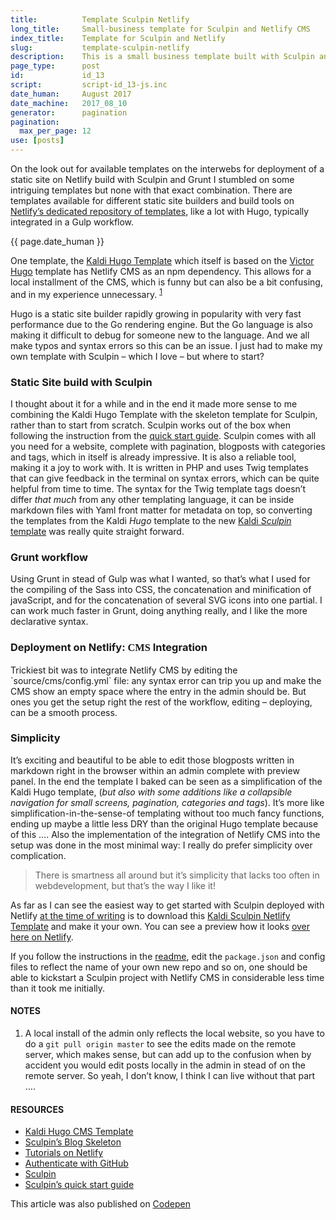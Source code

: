 ```yaml
---
title:          Template Sculpin Netlify
long_title:     Small-business template for Sculpin and Netlify CMS
index_title:    Template for Sculpin and Netlify
slug:           template-sculpin-netlify
description:    This is a small business template built with Sculpin and Netlify CMS
page_type:      post
id:             id_13
script:         script-id_13-js.inc
date_human:     August 2017
date_machine:   2017_08_10
generator:      pagination
pagination:
  max_per_page: 12
use: [posts]
---
```


On the look out for available templates on the interwebs for deployment of a static site on Netlify build with Sculpin and Grunt I stumbled on some intriguing templates but none with that exact combination. There are templates available for different static site builders and build tools on [Netlify’s dedicated repository of templates](https://github.com/netlify-templates), like a lot with Hugo, typically integrated in a Gulp workflow.

<p class="publication-list__item__meta" id="time"><time datetime="{{ page.date_machine|replace({'_':'-'}) }}">{{ page.date_human }}</time></p>

One template, the [Kaldi Hugo Template](https://github.com/netlify-templates/kaldi-hugo-cms-template) which itself is based on the [Victor Hugo](https://github.com/netlify/victor-hugo) template has Netlify <span class="small-caps">CMS</span> as an npm dependency. This allows for a local installment of the <span class="small-caps">CMS</span>, which is funny but can also be a bit confusing, and in my experience unnecessary. <sup><a href="#note-1" class="sup-link" id="supLink1"> 1 </a></sup>

Hugo is a static site builder rapidly growing in popularity with very fast performance due to the Go rendering engine. But the Go language is also making it difficult to debug for someone new to the language. And we all make typos and syntax errors so this can be an issue. I just had to make my own template with Sculpin –  which I love –  but where to start?

### Static Site build with Sculpin
I thought about it for a while and in the end it made more sense to me combining the Kaldi Hugo Template with the skeleton template for Sculpin, rather than to start from scratch. Sculpin works out of the box when following the instruction from the [quick start guide](https://sculpin.io/getstarted/). Sculpin comes with all you need for a website, complete with pagination, blogposts with categories and tags, which in itself is already impressive. It is also a reliable tool, making it a joy to work with. It is written in <span class="small-caps">PHP</span> and uses Twig templates that can give feedback in the terminal on syntax errors, which can be quite helpful from time to time. The syntax for the Twig template tags doesn’t differ _that much_ from any other templating language, it can be inside markdown files with Yaml front matter for metadata on top, so converting the templates from the Kaldi _Hugo_ template to the new <a href="https://github.com/atelierbram/kaldi-sculpin-netlify-template">Kaldi _Sculpin_ template</a> was really quite straight forward.

### Grunt workflow
Using Grunt in stead of Gulp was what I wanted, so that’s what I used for the compiling of the Sass into <span class="small-caps">CSS</span>, the concatenation and minification of javaScript, and for the concatenation of several <span class="small-caps">SVG</span> icons into one partial. I can work much faster in Grunt, doing anything really, and I like the more declarative syntax.

<h3>Deployment on Netlify: <span class="small-caps" style="font-family:brandosans-semibold-v100">CMS</span> Integration</h3>
Trickiest bit was to integrate Netlify <span class="small-caps">CMS</span> by editing the `source/cms/config.yml` file: any syntax error can trip you up and make the <span class="small-caps">CMS</span> show an empty space where the entry in the admin should be. But ones you get the setup right the rest of the workflow, editing – deploying, can be a smooth process.

### Simplicity
It’s exciting and beautiful to be able to edit those blogposts written in markdown right in the browser within an admin complete with preview panel. In the end the template I baked can be seen as a simplification of the Kaldi Hugo template, (_but also with some additions like a collapsible navigation for small screens, pagination, categories and tags_). It’s more like simplification-in-the-sense-of templating without too much fancy functions, ending up maybe a little less <abbr title="Don’t repeat yourselve" style="text-decoration:none"><span class="small-caps">DRY</span></abbr> than the original Hugo template because of this &hellip;. Also the implementation of the integration of Netlify <span class="small-caps">CMS</span> into the setup was done in the most minimal way: I really do prefer simplicity over complication.

> There is smartness all around but it’s simplicity that lacks too often in webdevelopment, but that’s the way I like it!

As far as I can see the easiest way to get started with Sculpin deployed with Netlify [at the time of writing](#time) is to download this [Kaldi Sculpin Netlify Template](https://github.com/atelierbram/kaldi-sculpin-netlify-template) and make it your own. You can see a preview how it looks [over here on Netlify](http://kaldi-sculpin-template.netlify.com/).

If you follow the instructions in the [readme](https://github.com/atelierbram/kaldi-sculpin-netlify-template#README.md), edit the `package.json` and config files to reflect the name of your own new repo and so on, one should be able to kickstart a Sculpin project with Netlify <span class="small-caps">CMS</span> in considerable less time than it took me initially.


#### NOTES
1. <span id="note-1">A local install of the admin only reflects the local website, so you have to do a `git pull origin master` to see the edits made on the remote server, which makes sense, but can add up to the confusion when by accident you would edit posts locally in the admin in stead of on the remote server. So yeah, I don’t know, I think I can live without that part &hellip;.</span>

#### RESOURCES
- [Kaldi Hugo CMS Template](https://github.com/netlify-templates/kaldi-hugo-cms-template)
- [Sculpin’s Blog Skeleton](https://github.com/sculpin/sculpin-blog-skeleton)
- [Tutorials on Netlify](https://www.netlify.com/tags/tutorial/)
- [Authenticate with GitHub](https://github.com/netlify/netlify-cms/blob/master/docs/test-drive.md)
- [Sculpin](https://sculpin.io/)
- [Sculpin’s quick start guide](https://sculpin.io/getstarted/)


<span class="note">This article was also published on [Codepen](https://codepen.io/atelierbram/post/template-sculpin-netlify)</span>
